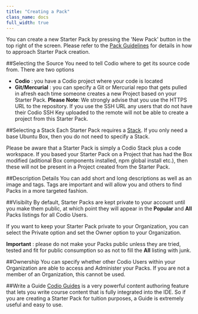```yaml
---
title: "Creating a Pack"
class_name: docs
full_width: true
---
```


You can create a new Starter Pack by pressing the 'New Pack' button in the top right of the screen. Please refer to the [Pack Guidelines](/docs/project/packs/guidelines) for details in how to approach Starter Pack creation.


##Selecting the Source
You need to tell Codio where to get its source code from. There are two options

- **Codio** : you have a Codio project where your code is located
- **Git/Mercurial** : you can specify a Git or Mercurial repo that gets pulled in afresh each time someone creates a new Project based on your Starter Pack.  **Please Note**: We strongly advise that you use the HTTPS URL to the repository. If you use the SSH URL any users that do not have their Codio SSH Key uploaded to the remote will not be able to create a project from this Starter Pack.

##Selecting a Stack
Each Starter Pack requires a [Stack](/docs/project/stacks/). If you only need a base Ubuntu Box, then you do not need to specify a Stack.

Please be aware that a Starter Pack is simply a Codio Stack plus a code workspace. If you based your Starter Pack on a Project that has had the Box modified (aditional Box components installed, npm global install etc.), then these will not be present in a Project created from the Starter Pack.

##Description Details
You can add short and long descriptions as well as an image and tags. Tags are important and will allow you and others to find Packs in a more targeted fashion.

##Visibilty
By default, Starter Packs are kept private to your account until you make them public, at which point they will appear in the **Popular** and **All** Packs listings for all Codio Users. 

If you want to keep your Starter Pack private to your Organization, you can select the Private option and set the Owner option to your Organization.

**Important** : please do not make your Packs public unless they are tried, tested and fit for public consumption so as not to fill the **All** listing with junk.

##Ownership
You can specify whether other Codio Users within your Organization are able to access and Administer your Packs. If you are not a member of an Organization, this cannot be used.

##Write a Guide
[Codio Guides](/docs/content/authoring/) is a very powerful content authoring feature that lets you write course content that is fully integrated into the IDE. So if you are creating a Starter Pack for tuition purposes, a Guide is extremely useful and easy to use.